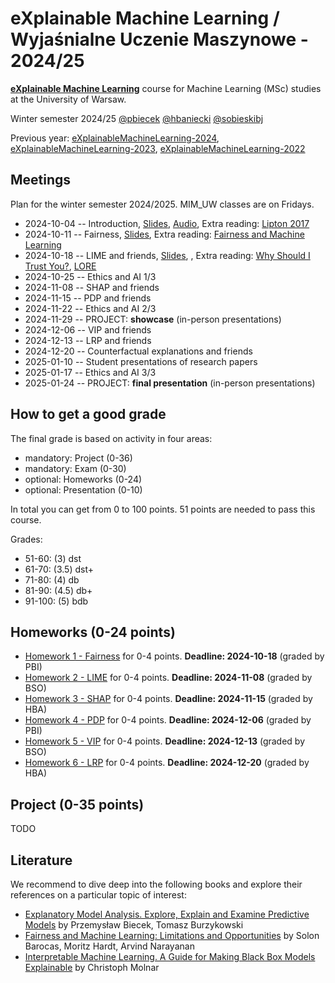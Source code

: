 # eXplainable Machine Learning / Wyjaśnialne Uczenie Maszynowe - 2024/25

[**eXplainable Machine Learning**](https://usosweb.uw.edu.pl/kontroler.php?_action=katalog2/przedmioty/pokazPrzedmiot&kod=1000-319bEML) course for Machine Learning (MSc) studies at the University of Warsaw. 

Winter semester 2024/25 [@pbiecek](https://github.com/pbiecek) [@hbaniecki](https://github.com/hbaniecki) [@sobieskibj](https://github.com/sobieskibj)

Previous year: [eXplainableMachineLearning-2024](https://github.com/mim-uw/eXplainableMachineLearning-2024), [eXplainableMachineLearning-2023](https://github.com/mim-uw/eXplainableMachineLearning-2023), [eXplainableMachineLearning-2022](https://github.com/mim-uw/eXplainableMachineLearning-2022)

## Meetings

Plan for the winter semester 2024/2025. MIM_UW classes are on Fridays. 

* 2024-10-04 -- Introduction, [Slides](https://htmlpreview.github.io/?https://raw.githubusercontent.com/mim-uw/eXplainableMachineLearning-2025/refs/heads/main/Lectures/01_introduction.html), [Audio](https://youtu.be/EcWxG9qk410), Extra reading: [Lipton 2017](https://arxiv.org/abs/1606.03490)
* 2024-10-11 -- Fairness, [Slides](https://htmlpreview.github.io/?https://raw.githubusercontent.com/mim-uw/eXplainableMachineLearning-2025/refs/heads/main/Lectures/02_fairness.html), Extra reading: [Fairness and Machine Learning](https://fairmlbook.org/)    
* 2024-10-18 -- LIME and friends, [Slides](https://htmlpreview.github.io/?https://raw.githubusercontent.com/mim-uw/eXplainableMachineLearning-2025/refs/heads/main/Lectures/03_lime.html), , Extra reading: [Why Should I Trust You?](https://arxiv.org/abs/1602.04938), [LORE](https://arxiv.org/abs/1805.10820)
* 2024-10-25 -- Ethics and AI 1/3
* 2024-11-08 -- SHAP and friends
* 2024-11-15 -- PDP and friends
* 2024-11-22 -- Ethics and AI 2/3
* 2024-11-29 -- PROJECT: **showcase** (in-person presentations)
* 2024-12-06 -- VIP and friends	
* 2024-12-13 -- LRP and friends	
* 2024-12-20 -- Counterfactual explanations and friends
* 2025-01-10 -- Student presentations	of research papers
* 2025-01-17 -- Ethics and AI 3/3
* 2025-01-24 -- PROJECT: **final presentation** (in-person presentations)

## How to get a good grade

The final grade is based on activity in four areas:

* mandatory: Project (0-36)
* mandatory: Exam (0-30)
* optional: Homeworks (0-24)
* optional: Presentation (0-10)

In total you can get from 0 to 100 points. 51 points are needed to pass this course.

Grades:

* 51-60: (3) dst
* 61-70: (3.5) dst+
* 71-80: (4) db
* 81-90: (4.5) db+
* 91-100: (5) bdb

## Homeworks (0-24 points)

- [Homework 1 - Fairness](https://github.com/mim-uw/eXplainableMachineLearning-2025/blob/main/Homeworks/HW1/README.md)  for 0-4 points. **Deadline: 2024-10-18** (graded by PBI)
- [Homework 2 - LIME](https://github.com/mim-uw/eXplainableMachineLearning-2025/)  for 0-4 points. **Deadline: 2024-11-08**  (graded by BSO)
- [Homework 3 - SHAP](https://github.com/mim-uw/eXplainableMachineLearning-2025/)  for 0-4 points. **Deadline: 2024-11-15** (graded by HBA)
- [Homework 4 - PDP](https://github.com/mim-uw/eXplainableMachineLearning-2025/)  for 0-4 points. **Deadline: 2024-12-06** (graded by PBI)
- [Homework 5 - VIP](https://github.com/mim-uw/eXplainableMachineLearning-2025/)  for 0-4 points. **Deadline: 2024-12-13** (graded by BSO)
- [Homework 6 - LRP](https://github.com/mim-uw/eXplainableMachineLearning-2025/)  for 0-4 points. **Deadline: 2024-12-20** (graded by HBA)


## Project (0-35 points)

TODO

## Literature

We recommend to dive deep into the following books and explore their references on a particular topic of interest:

* [Explanatory Model Analysis. Explore, Explain and Examine Predictive Models](https://pbiecek.github.io/ema/) by Przemysław Biecek, Tomasz Burzykowski
* [Fairness and Machine Learning: Limitations and Opportunities](https://fairmlbook.org/) by Solon Barocas, Moritz Hardt, Arvind Narayanan
* [Interpretable Machine Learning. A Guide for Making Black Box Models Explainable](https://christophm.github.io/interpretable-ml-book/) by Christoph Molnar


